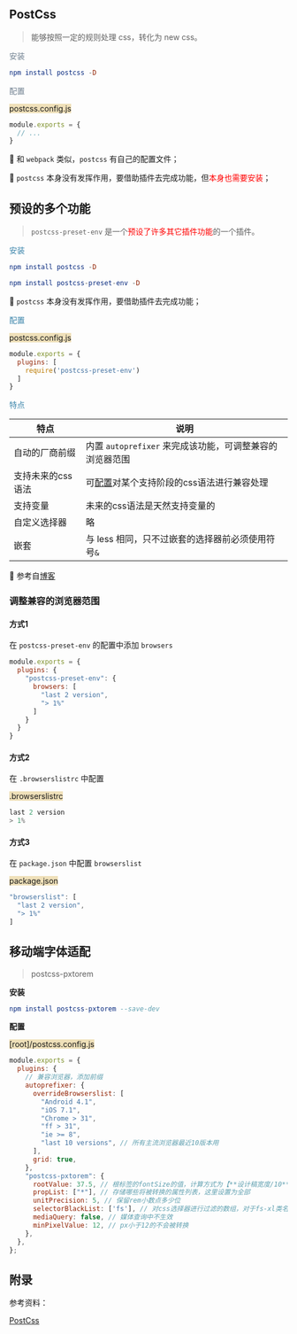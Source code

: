 ## PostCss

> 能够按照一定的规则处理 css，转化为 new css。

<span style="color: slategray">安装</span>

```elm
npm install postcss -D
```

<span style="color: slategray">配置</span>

<span style="backGround: #efe0b9">postcss.config.js</span>

```javascript
module.exports = {
  // ...
}
```

:ghost: 和 `webpack` 类似，`postcss` 有自己的配置文件；

:ghost: `postcss` 本身没有发挥作用，要借助插件去完成功能，但<span style="color: #ff0000">本身也需要安装</span>；



## 预设的多个功能

>  `postcss-preset-env` 是一个<span style="color: #ff0000">预设了许多其它插件功能</span>的一个插件。

<span style="color: #3a84aa">安装</span>

```elm
npm install postcss -D
```

```elm
npm install postcss-preset-env -D
```

:ghost: `postcss` 本身没有发挥作用，要借助插件去完成功能；

<span style="color: #3a84aa">配置</span>

<span style="backGround: #efe0b9">postcss.config.js</span>

```javascript
module.exports = {
  plugins: [
    require('postcss-preset-env')
  ]
}
```

<span style="color: #3a84aa">特点</span>

| 特点              | 说明                                                         |
| ----------------- | ------------------------------------------------------------ |
| 自动的厂商前缀    | 内置 `autoprefixer` 来完成该功能，可调整兼容的浏览器范围     |
| 支持未来的css语法 | 可[配置](https://blog.csdn.net/xun__xing/article/details/108290032)对某个支持阶段的css语法进行兼容处理 |
| 支持变量          | 未来的css语法是天然支持变量的                                |
| 自定义选择器      | 略                                                           |
| 嵌套              | 与 less 相同，只不过嵌套的选择器前必须使用符号`&`            |

:whale: 参考自[博客](https://blog.csdn.net/xun__xing/article/details/108290032)



### 调整兼容的浏览器范围

#### 方式1

在 `postcss-preset-env` 的配置中添加 `browsers`

```javascript
module.exports = {
  plugins: {
    "postcss-preset-env": {
      browsers: [
        "last 2 version",
        "> 1%"
      ]
    } 
  }
}
```

#### 方式2

在 `.browserslistrc` 中配置

<span style="backGround: #efe0b9">.browserslistrc</span>

```javascript
last 2 version
> 1%
```

#### 方式3

在 `package.json` 中配置 `browserslist`

<span style="backGround: #efe0b9">package.json</span>

```javascript
"browserslist": [
  "last 2 version",
  "> 1%"
]
```



## 移动端字体适配

> postcss-pxtorem

**安装**

```elm
npm install postcss-pxtorem --save-dev
```

**配置**

<span style="backGround: #efe0b9">[root]/postcss.config.js</span>

```javascript
module.exports = {
  plugins: {
    // 兼容浏览器，添加前缀
    autoprefixer: {
      overrideBrowserslist: [
        "Android 4.1",
        "iOS 7.1",
        "Chrome > 31",
        "ff > 31",
        "ie >= 8",
        "last 10 versions", // 所有主流浏览器最近10版本用
      ],
      grid: true,
    },
    "postcss-pxtorem": {
      rootValue: 37.5, // 根标签的fontSize的值，计算方式为【**设计稿宽度/10**】
      propList: ["*"], // 存储哪些将被转换的属性列表，这里设置为全部
      unitPrecision: 5, // 保留rem小数点多少位
      selectorBlackList: ['fs'], // 对css选择器进行过滤的数组，对于fs-xl类名，有关px的样式将不被转换
      mediaQuery: false, // 媒体查询中不生效
      minPixelValue: 12, // px小于12的不会被转换
    },
  },
};
```



## 附录

参考资料：

[PostCss](https://blog.csdn.net/xun__xing/article/details/108290032)

